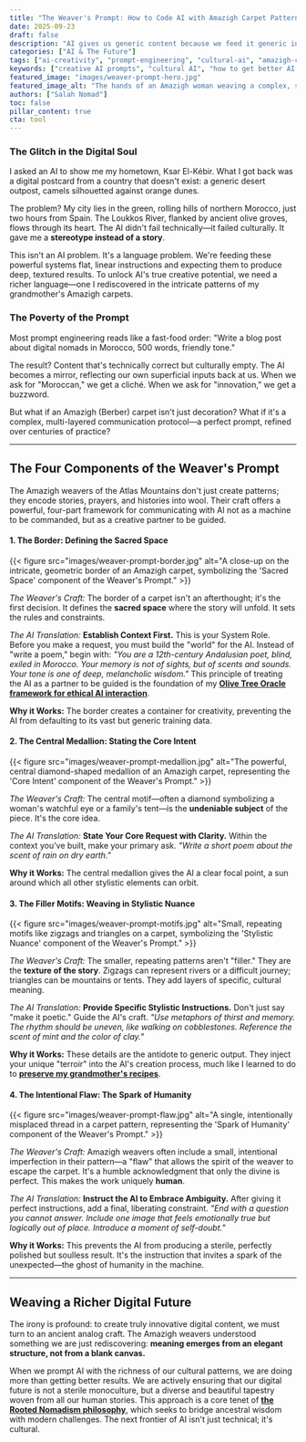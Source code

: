 ```yaml
---
title: "The Weaver's Prompt: How to Code AI with Amazigh Carpet Patterns"
date: 2025-09-23
draft: false
description: "AI gives us generic content because we feed it generic instructions. To get truly meaningful results, we must learn the patterned language of North Africa's indigenous Amazigh weavers."
categories: ["AI & The Future"]
tags: ["ai-creativity", "prompt-engineering", "cultural-ai", "amazigh-culture", "rooted-nomadism", "digital-craft"]
keywords: ["creative AI prompts", "cultural AI", "how to get better AI results", "Amazigh art", "Salah Nomad Weaver's Prompt", "ethical AI prompting"]
featured_image: "images/weaver-prompt-hero.jpg"
featured_image_alt: "The hands of an Amazigh woman weaving a complex, symbolic pattern on a traditional loom, with glowing digital data streams emerging from the threads."
authors: ["Salah Nomad"]
toc: false
pillar_content: true
cta: tool
---
```


### The Glitch in the Digital Soul

I asked an AI to show me my hometown, Ksar El-Kébir. What I got back was a digital postcard from a country that doesn't exist: a generic desert outpost, camels silhouetted against orange dunes.

The problem? My city lies in the green, rolling hills of northern Morocco, just two hours from Spain. The Loukkos River, flanked by ancient olive groves, flows through its heart. The AI didn't fail technically—it failed culturally. It gave me a **stereotype instead of a story**.

This isn't an AI problem. It's a language problem. We're feeding these powerful systems flat, linear instructions and expecting them to produce deep, textured results. To unlock AI's true creative potential, we need a richer language—one I rediscovered in the intricate patterns of my grandmother's Amazigh carpets.

### The Poverty of the Prompt

Most prompt engineering reads like a fast-food order: "Write a blog post about digital nomads in Morocco, 500 words, friendly tone."

The result? Content that's technically correct but culturally empty. The AI becomes a mirror, reflecting our own superficial inputs back at us. When we ask for "Moroccan," we get a cliché. When we ask for "innovation," we get a buzzword.

But what if an Amazigh (Berber) carpet isn't just decoration? What if it's a complex, multi-layered communication protocol—a perfect prompt, refined over centuries of practice?

---

## The Four Components of the Weaver's Prompt

The Amazigh weavers of the Atlas Mountains don't just create patterns; they encode stories, prayers, and histories into wool. Their craft offers a powerful, four-part framework for communicating with AI not as a machine to be commanded, but as a creative partner to be guided.

#### 1. The Border: Defining the Sacred Space

{{< figure src="images/weaver-prompt-border.jpg" alt="A close-up on the intricate, geometric border of an Amazigh carpet, symbolizing the 'Sacred Space' component of the Weaver's Prompt." >}}

*The Weaver's Craft:* The border of a carpet isn't an afterthought; it's the first decision. It defines the **sacred space** where the story will unfold. It sets the rules and constraints.

*The AI Translation:* **Establish Context First.** This is your System Role. Before you make a request, you must build the "world" for the AI. Instead of "write a poem," begin with: *"You are a 12th-century Andalusian poet, blind, exiled in Morocco. Your memory is not of sights, but of scents and sounds. Your tone is one of deep, melancholic wisdom."* 
This principle of treating the AI as a partner to be guided is the foundation of my [**Olive Tree Oracle framework for ethical AI interaction**](/glossary/olive-tree-oracle/).

**Why it Works:** The border creates a container for creativity, preventing the AI from defaulting to its vast but generic training data.

#### 2. The Central Medallion: Stating the Core Intent

{{< figure src="images/weaver-prompt-medallion.jpg" alt="The powerful, central diamond-shaped medallion of an Amazigh carpet, representing the 'Core Intent' component of the Weaver's Prompt." >}}

*The Weaver's Craft:* The central motif—often a diamond symbolizing a woman's watchful eye or a family's tent—is the **undeniable subject** of the piece. It's the core idea.

*The AI Translation:* **State Your Core Request with Clarity.** Within the context you've built, make your primary ask. *"Write a short poem about the scent of rain on dry earth."*

**Why it Works:** The central medallion gives the AI a clear focal point, a sun around which all other stylistic elements can orbit.

#### 3. The Filler Motifs: Weaving in Stylistic Nuance

{{< figure src="images/weaver-prompt-motifs.jpg" alt="Small, repeating motifs like zigzags and triangles on a carpet, symbolizing the 'Stylistic Nuance' component of the Weaver's Prompt." >}}

*The Weaver's Craft:* The smaller, repeating patterns aren't "filler." They are the **texture of the story**. Zigzags can represent rivers or a difficult journey; triangles can be mountains or tents. They add layers of specific, cultural meaning.

*The AI Translation:* **Provide Specific Stylistic Instructions.** Don't just say "make it poetic." Guide the AI's craft. *"Use metaphors of thirst and memory. The rhythm should be uneven, like walking on cobblestones. Reference the scent of mint and the color of clay."*

**Why it Works:** These details are the antidote to generic output. They inject your unique "terroir" into the AI's creation process, much like I learned to do to **[preserve my grandmother's recipes](/stories-wisdom/saffron-argan-algorithms/)**.

#### 4. The Intentional Flaw: The Spark of Humanity

{{< figure src="images/weaver-prompt-flaw.jpg" alt="A single, intentionally misplaced thread in a carpet pattern, representing the 'Spark of Humanity' component of the Weaver's Prompt." >}}

*The Weaver's Craft:* Amazigh weavers often include a small, intentional imperfection in their pattern—a "flaw" that allows the spirit of the weaver to escape the carpet. It's a humble acknowledgment that only the divine is perfect. This makes the work uniquely **human**.

*The AI Translation:* **Instruct the AI to Embrace Ambiguity.** After giving it perfect instructions, add a final, liberating constraint. *"End with a question you cannot answer. Include one image that feels emotionally true but logically out of place. Introduce a moment of self-doubt."*

**Why it Works:** This prevents the AI from producing a sterile, perfectly polished but soulless result. It's the instruction that invites a spark of the unexpected—the ghost of humanity in the machine.

---

## Weaving a Richer Digital Future

The irony is profound: to create truly innovative digital content, we must turn to an ancient analog craft. The Amazigh weavers understood something we are just rediscovering: **meaning emerges from an elegant structure, not from a blank canvas.**

When we prompt AI with the richness of our cultural patterns, we are doing more than getting better results. We are actively ensuring that our digital future is not a sterile monoculture, but a diverse and beautiful tapestry woven from all our human stories. This approach is a core tenet of **[the Rooted Nomadism philosophy](/stories-wisdom/rooted-nomadism-philosophy/)**, which seeks to bridge ancestral wisdom with modern challenges. The next frontier of AI isn't just technical; it's cultural.